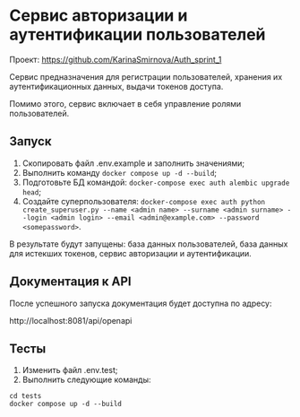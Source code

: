 # Сервис авторизации и аутентификации пользователей

Проект: https://github.com/KarinaSmirnova/Auth_sprint_1

Сервис предназначения для регистрации пользователей, хранения их аутентификационных данных, выдачи токенов доступа.

Помимо этого, сервис включает в себя управление ролями пользователей.

## Запуск

1. Скопировать файл .env.example и заполнить значениями;
1. Выполнить команду `docker compose up -d --build`;
1. Подготовьте БД командой: `docker-compose exec auth alembic upgrade head`;
1. Создайте суперпользователя: `docker-compose exec auth python create_superuser.py --name <admin name> --surname <admin surname> --login <admin login> --email <admin@example.com> --password <somepassword>`. 

В результате будут запущены: база данных пользователей, база данных для истекших токенов, сервис авторизации и аутентификации.

## Документация к API

После успешного запуска документация будет доступна по адресу: 

http://localhost:8081/api/openapi


## Тесты

1. Изменить файл .env.test;
2. Выполнить следующие команды:

```
cd tests
docker compose up -d --build
```
